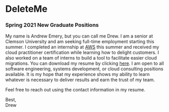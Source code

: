 # DeleteMe

### Spring 2021 New Graduate Positions
My name is Andrew Emery, but you can call me Drew. I am a senior at Clemson University and am seeking full-time employment starting this summer. I completed an internship at [AWS](https://github.com/aws) this summer and received my cloud practitioner certification while learning how to delight customers. I also worked on a team of interns to build a tool to facilitate easier cloud migrations. You can download my resume by clicking [here](https://misc-site-storage.s3.us-east-2.amazonaws.com/drewEmeryResume.pdf). I am open to all software engineering, systems development, or cloud consulting positions available. It is my hope that my experience shows my ability to learn whatever is necessary to deliver results and earn the trust of my team.

Feel free to reach out using the contact information in my resume.

Best,   
Drew
